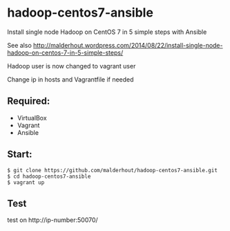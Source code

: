 hadoop-centos7-ansible
======================

Install single node Hadoop on CentOS 7 in 5 simple steps with Ansible

See also http://malderhout.wordpress.com/2014/08/22/install-single-node-hadoop-on-centos-7-in-5-simple-steps/

Hadoop user is now changed to vagrant user

Change ip in hosts and Vagrantfile if needed 

## Required:

- VirtualBox
- Vagrant
- Ansible

## Start:

```
$ git clone https://github.com/malderhout/hadoop-centos7-ansible.git
$ cd hadoop-centos7-ansible
$ vagrant up

```

## Test

test on http://ip-number:50070/
